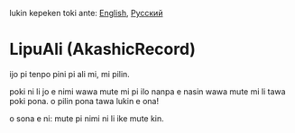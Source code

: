lukin kepeken toki ante: [English](../master/README.md "View in English"), [Русский](../master/README.ru-RU.md "Смотреть на русском")


# LipuAli (AkashicRecord)
ijo pi tenpo pini pi ali mi, mi pilin.

poki ni li jo e nimi wawa mute mi pi ilo nanpa e nasin wawa mute mi li tawa poki pona. o pilin pona tawa lukin e ona!

o sona e ni: mute pi nimi ni li ike mute kin.
